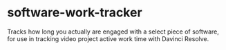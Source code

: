 # software-work-tracker
Tracks how long you actually are engaged with a select piece of software, for use in tracking video project active work time with Davinci Resolve.
